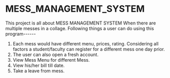 # MESS_MANAGEMENT_SYSTEM

This project is all about MESS MANAGEMENT SYSTEM When there are multiple messes in a collage. Following things a user can do using this program------

1. Each mess would have different menu, prices, rating. Considering all factors a student/faculty can register for a different mess one day    prior. 
2. The user can also open a fresh account.
3. View Mess Menu for different Mess.
4. View his/her bill till date.
5. Take a leave from mess.


